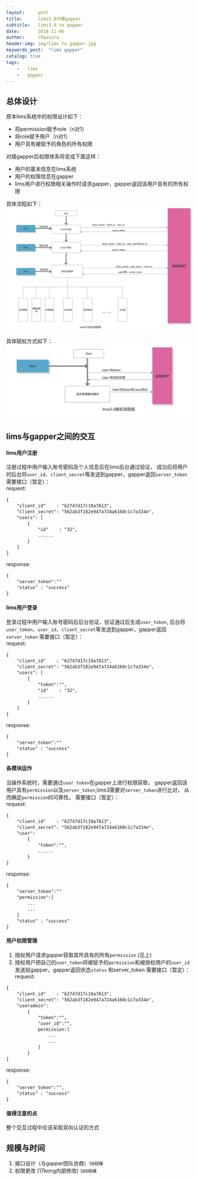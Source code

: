 ```yaml
---  
layout:     post
title:      lims3.0对接gapper
subtitle:   lims3.0 to gapper
date:       2018-11-05
author:     lhbasura
header-img: img/lims_to_gapper.jpg
keywords_post:  "lims gapper"
catalog: true
tags:
    -   lims
    -   gapper
---  
```

## 总体设计  
原本lims系统中的权限设计如下：
* 将permission赋予role（n对1）
* 将role赋予用户（n对1）
* 用户具有被赋予的角色的所有权限  

对接gapper后权限体系将变成下面这样：
* 用户的基本信息在lims系统
* 用户的权限信息在gapper
* lims用户进行权限相关操作时请求gapper，gapper返回该用户具有的所有权限
  
具体流程如下：
![lims3_to_gapper](/img/lims3_to_gapper.png)

具体赋权方式如下：
![lims3_to_gapper](/img/lims3_permission_admin.png)


## lims与gapper之间的交互  

#### lims用户注册  
注册过程中用户输入账号密码及个人信息后在lims后台通过验证，
成功后将用户的后台将`user_id`、`client_secret`等发送到gapper，gapper返回`server_token`
需要接口（暂定）：  
request: 
```
{
    "client_id"    : "62747d17c19a7813",
    "client_secret": "562ab3f182e947a724a6160c1c7a334e",
    "users": [
        {  
            "id"    : "32",
            ......
        }
    ]
}
```

response:
````
{
    "server_token":""
    "status" : "success"
}
````

#### lims用户登录  
登录过程中用户输入账号密码后后台验证，验证通过后生成`user_token`,
后台将`user_token`、`user_id`、`client_secret`等发送到gapper，gapper返回`server_token`
需要接口（暂定）：  
request: 
```
{
    "client_id"    : "62747d17c19a7813",
    "client_secret": "562ab3f182e947a724a6160c1c7a334e",
    "users": [
        {  
            "token":"",
            "id"    : "32",
            ......
        }
    ]
}
```

response:
````
{
    "server_token":""
    "status" : "success"
}
````



#### 各模块运作  
当操作系统时，需要通过`user_token`在gapper上进行权限获取，
gapper返回该用户具有`permission`以及`server_token`,lims3需要对`server_token`进行比对，
从而确定`permission`的可靠性。
需要接口（暂定）：  
request: 
```
{
    "client_id"    : "62747d17c19a7813",
    "client_secret": "562ab3f182e947a724a6160c1c7a334e",
    "user": 
        {  
            "token":"",
            ......
        }
}
```

response:
````
{
    "server_token":""
    "permission":[
        ...
        ...
    ]
    "status" : "success"
}
````

#### 用户权限管理 
1. 授权用户请求gapper获取其所具有的所有`permission`  (见上)  
2. 授权用户把自己的`user_token`将被赋予的`permission`和被授权用户的`user_id`发送给gapper，gapper返回状态`status`
和server_token
需要接口（暂定）：  
request: 
```
{
    "client_id"    : "62747d17c19a7813",
    "client_secret": "562ab3f182e947a724a6160c1c7a334e",
    "useradmin": 
        {  
            "token":"",
            "user_id":"",
            permission:[
                ...
                ...
            ]
        }
}
```
response:
````
{
    "server_token":"",
    "status" : "success"
}
````

#### 值得注意的点
整个交互过程中应该采取双向认证的方式


## 规模与时间
1. 接口设计（与gapper团队协商）`30规模`
2. 权限更改 (17kong内部修改) `100规模`
